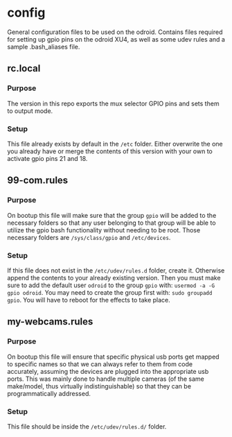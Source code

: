 # config

General configuration files to be used on the odroid. Contains files required for setting up gpio pins on the odroid XU4, as well as some udev rules and a sample .bash_aliases file.

## rc.local

### Purpose

The version in this repo exports the mux selector GPIO pins and sets them to output mode.

### Setup
This file already exists by default in the `/etc` folder.
Either overwrite the one you already have or merge the contents of this version with your own to activate gpio pins 21 and 18.

## 99-com.rules

### Purpose

On bootup this file will make sure that the group `gpio` will be added to the necessary folders so that any user belonging to that group will be able
to utilize the gpio bash functionality without needing to be root. Those necessary folders are `/sys/class/gpio` and `/etc/devices`.

### Setup
If this file does not exist in the `/etc/udev/rules.d` folder, create it. Otherwise append the contents to your already existing version.
Then you must make sure to add the default user `odroid` to the group `gpio` with: `usermod -a -G gpio odroid`. You may need to create the group first with:
`sudo groupadd gpio`. You will have to reboot for the effects to take place.

## my-webcams.rules

### Purpose
On bootup this file will ensure that specific physical usb ports get mapped to specific names so that we can always refer to them from code accurately, assuming the devices are plugged into the appropriate usb ports.
This was mainly done to handle multiple cameras (of the same make/model, thus virtually indistinguishable) so that they can be programmatically addressed.

### Setup
This file should be inside the `/etc/udev/rules.d/` folder.
